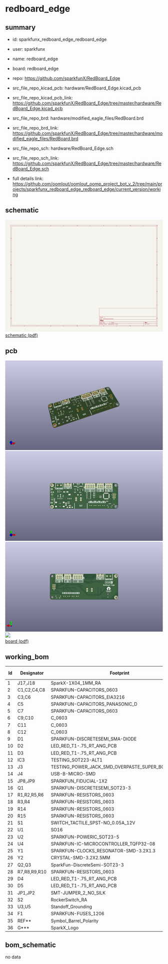 # redboard_edge
 
## summary 
* id: sparkfunx_redboard_edge_redboard_edge
* user: sparkfunx
* name: redboard_edge
* board: redboard_edge
* repo: https://github.com/sparkfunX/RedBoard_Edge
* src_file_repo_kicad_pcb: hardware/RedBoard_Edge.kicad_pcb
* src_file_repo_kicad_pcb_link: https://github.com/sparkfunX/RedBoard_Edge/tree/master/hardware/RedBoard_Edge.kicad_pcb

* src_file_repo_brd: hardware/modified_eagle_files/RedBoard.brd
* src_file_repo_brd_link: https://github.com/sparkfunX/RedBoard_Edge/tree/master/hardware/modified_eagle_files/RedBoard.brd
* src_file_repo_sch: hardware/RedBoard_Edge.sch
* src_file_repo_sch_link: https://github.com/sparkfunX/RedBoard_Edge/tree/master/hardware/RedBoard_Edge.sch
* full details link: https://github.com/oomlout/oomlout_oomp_project_bot_v_2/tree/main/projects/sparkfunx_redboard_edge_redboard_edge/current_version/working  

## schematic  
![](working_schematic_600.png)  
[schematic (pdf)](working_schematic.pdf) 






















## pcb  
![](working_3d_600.png) 
![](working_3d_front_600.png)  
![](working_3d_back_600.png)  
![](working_600.png)  
[board (pdf)](working.pdf)  

## working_bom
| Id | Designator | Footprint | Quantity | Designation | Supplier and ref |  | None | 
| --- | --- | --- | --- | --- | --- | --- | --- | 
| 1 | J17,J18 | SparkX-1X04_1MM_RA | 2 | Qwiic_Connector |  |  | [''] | 
| 2 | C1,C2,C4,C8 | SPARKFUN-CAPACITORS_0603 | 4 | 0.1uF |  |  | [''] | 
| 3 | C3,C6 | SPARKFUN-CAPACITORS_EIA3216 | 2 | 10uF |  |  | [''] | 
| 4 | C5 | SPARKFUN-CAPACITORS_PANASONIC_D | 1 | 47uF |  |  | [''] | 
| 5 | C7 | SPARKFUN-CAPACITORS_0603 | 1 | 1.0uF |  |  | [''] | 
| 6 | C9,C10 | C_0603 | 2 | 10pF |  |  | [''] | 
| 7 | C11 | C_0603 | 1 | 10nF |  |  | [''] | 
| 8 | C12 | C_0603 | 1 | 0.1uF |  |  | [''] | 
| 9 | D1 | SPARKFUN-DISCRETESEMI_SMA-DIODE | 1 | MBRA140 |  |  | [''] | 
| 10 | D2 | LED_RED_T1-.75_RT_ANG_PCB | 1 | Green |  |  | [''] | 
| 11 | D3 | LED_RED_T1-.75_RT_ANG_PCB | 1 | Yellow |  |  | [''] | 
| 12 | IC3 | TESTING_SOT223-ALT1 | 1 | LM1117 |  |  | [''] | 
| 13 | J3 | TESTING_POWER_JACK_SMD_OVERPASTE_SUPER_BOMB_DIGITY | 1 | POWER_JACKSUPER_BOMB_DIGITY |  |  | [''] | 
| 14 | J4 | USB-B-MICRO-SMD | 1 | microB |  |  | [''] | 
| 15 | JP8,JP9 | SPARKFUN_FIDUCIAL-1X2 | 2 | FIDUCIAL1X2 |  |  | [''] | 
| 16 | Q1 | SPARKFUN-DISCRETESEMI_SOT23-3 | 1 | 1A/60V/500mO |  |  | [''] | 
| 17 | R1,R2,R5,R6 | SPARKFUN-RESISTORS_0603 | 4 | 1k |  |  | [''] | 
| 18 | R3,R4 | SPARKFUN-RESISTORS_0603 | 2 | 10k |  |  | [''] | 
| 19 | R14 | SPARKFUN-RESISTORS_0603 | 1 | 715 |  |  | [''] | 
| 20 | R15 | SPARKFUN-RESISTORS_0603 | 1 | 240 |  |  | [''] | 
| 21 | S1 | SWITCH_TACTILE_SPST-NO_0.05A_12V | 1 | RESET |  |  | [''] | 
| 22 | U1 | SO16 | 1 | CH340G |  |  | [''] | 
| 23 | U2 | SPARKFUN-POWERIC_SOT23-5 | 1 | MIC5205 |  |  | [''] | 
| 24 | U4 | SPARKFUN-IC-MICROCONTROLLER_TQFP32-08 | 1 | ATMEGA328P_TQFP |  |  | [''] | 
| 25 | Y1 | SPARKFUN-CLOCKS_RESONATOR-SMD-3.2X1.3 | 1 | 16MHz |  |  | [''] | 
| 26 | Y2 | CRYSTAL-SMD-3.2X2.5MM | 1 | 12MHz |  |  | [''] | 
| 27 | Q2,Q3 | SparkFun-DiscreteSemi-SOT23-3 | 2 | BSS138 |  |  | [''] | 
| 28 | R7,R8,R9,R10 | SPARKFUN-RESISTORS_0603 | 4 | 4.7k |  |  | [''] | 
| 29 | D4 | LED_RED_T1-.75_RT_ANG_PCB | 1 | Red |  |  | [''] | 
| 30 | D5 | LED_RED_T1-.75_RT_ANG_PCB | 1 | Blue |  |  | [''] | 
| 31 | JP1,JP2 | SMT-JUMPER_2_NO_SILK | 2 | JUMPER-SMT_2_NO_SILK |  |  | [''] | 
| 32 | S2 | RockerSwitch_RA | 1 | SWITCH-SPDT-PTH-11.6X4.0MM |  |  | [''] | 
| 33 | U3,U5 | Standoff_Grounding | 2 | Standoff_Grounding |  |  | [''] | 
| 34 | F1 | SPARKFUN-FUSES_1206 | 1 | PTC .5A |  |  | [''] | 
| 35 | REF** | Symbol_Barrel_Polarity | 1 | Symbol_Barrel_Polarity |  |  | [''] | 
| 36 | G*** | SparkX_Logo | 1 | LOGO |  |  | [''] | 


## bom_schematic
no data


